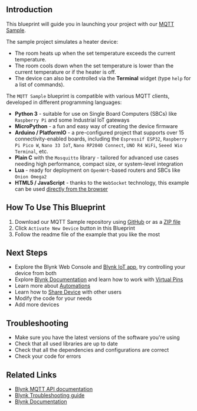 ## Introduction

This blueprint will guide you in launching your project with our [MQTT Sample](https://github.com/Blynk-Technologies/Blynk-MQTT-Samples).

The sample project simulates a heater device:

- The room heats up when the set temperature exceeds the current temperature.
- The room cools down when the set temperature is lower than the current temperature or if the heater is off.
- The device can also be controlled via the **Terminal** widget (type `help` for a list of commands).


The `MQTT Sample` blueprint is compatible with various MQTT clients, developed in different programming languages:

- **Python 3** - suitable for use on Single Board Computers (SBCs) like `Raspberry Pi` and some Industrial IoT gateways
- **MicroPython** - a fun and easy way of creating the device firmware
- **Arduino / PlatformIO** - a pre-configured project that supports over 15 connectivity-enabled boards, including the `Espressif ESP32`, `Raspberry Pi Pico W`, `Nano 33 IoT`, `Nano RP2040 Connect`, `UNO R4 WiFi`, `Seeed Wio Terminal`, etc.
- **Plain C** with the `Mosquitto` library - tailored for advanced use cases needing high performance, compact size, or system-level integration
- **Lua** - ready for deployment on `OpenWrt`-based routers and SBCs like `Onion Omega2`
- **HTML5 / JavaScript** - thanks to the `WebSocket` technology, this example can be used [directly from the browser](https://bit.ly/Blynk-HTML5-MQTT-Sample)

## How To Use This Blueprint

1. Download our MQTT Sample repository using [GitHub](https://github.com/Blynk-Technologies/Blynk-MQTT-Samples)
   or as a [ZIP file](https://github.com/Blynk-Technologies/Blynk-MQTT-Samples/archive/refs/heads/main.zip)
2. Click `Activate New Device` button in this Blueprint
3. Follow the readme file of the example that you like the most

## Next Steps

* Explore the Blynk Web Console and [Blynk IoT app](https://docs.blynk.io/en/downloads/blynk-apps-for-ios-and-android), try controlling your device from both
* Explore [Blynk Documentation](https://docs.blynk.io/en/) and learn how to work with [Virtual Pins](https://docs.blynk.io/en/getting-started/using-virtual-pins-to-control-physical-devices)
* Learn more about [Automations](https://docs.blynk.io/en/concepts/automations)
* Learn how to [Share Device](https://docs.blynk.io/en/concepts/users) with other users
* Modify the code for your needs
* Add more devices

## Troubleshooting

* Make sure you have the latest versions of the software you're using
* Check that all used libraries are up to date
* Check that all the dependencies and configurations are correct
* Check your code for errors

## Related Links

- [Blynk MQTT API documentation](https://docs.blynk.io/en/blynk.cloud-mqtt-api/device-mqtt-api)
- [Blynk Troubleshooting guide](https://docs.blynk.io/en/troubleshooting/general-issues)
- [Blynk Documentation](https://docs.blynk.io/en/)

